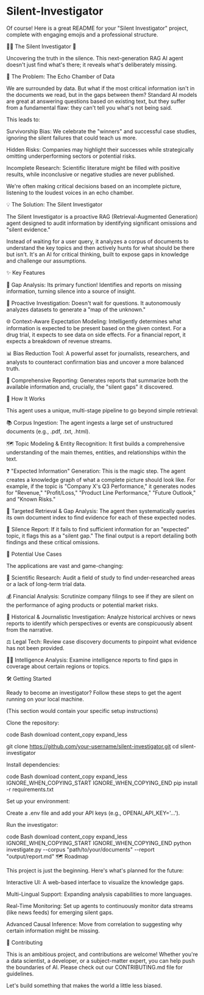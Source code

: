 # Silent-Investigator

Of course! Here is a great README for your "Silent Investigator" project, complete with engaging emojis and a professional structure.

🕵️‍♀️ The Silent Investigator 🤫

Uncovering the truth in the silence. This next-generation RAG AI agent doesn't just find what's there; it reveals what's deliberately missing.

🤔 The Problem: The Echo Chamber of Data

We are surrounded by data. But what if the most critical information isn't in the documents we read, but in the gaps between them? Standard AI models are great at answering questions based on existing text, but they suffer from a fundamental flaw: they can't tell you what's not being said.

This leads to:

Survivorship Bias: We celebrate the "winners" and successful case studies, ignoring the silent failures that could teach us more.

Hidden Risks: Companies may highlight their successes while strategically omitting underperforming sectors or potential risks.

Incomplete Research: Scientific literature might be filled with positive results, while inconclusive or negative studies are never published.

We're often making critical decisions based on an incomplete picture, listening to the loudest voices in an echo chamber.

💡 The Solution: The Silent Investigator

The Silent Investigator is a proactive RAG (Retrieval-Augmented Generation) agent designed to audit information by identifying significant omissions and "silent evidence."

Instead of waiting for a user query, it analyzes a corpus of documents to understand the key topics and then actively hunts for what should be there but isn't. It's an AI for critical thinking, built to expose gaps in knowledge and challenge our assumptions.

✨ Key Features

🤫 Gap Analysis: Its primary function! Identifies and reports on missing information, turning silence into a source of insight.

🧠 Proactive Investigation: Doesn't wait for questions. It autonomously analyzes datasets to generate a "map of the unknown."

🌐 Context-Aware Expectation Modeling: Intelligently determines what information is expected to be present based on the given context. For a drug trial, it expects to see data on side effects. For a financial report, it expects a breakdown of revenue streams.

📊 Bias Reduction Tool: A powerful asset for journalists, researchers, and analysts to counteract confirmation bias and uncover a more balanced truth.

📄 Comprehensive Reporting: Generates reports that summarize both the available information and, crucially, the "silent gaps" it discovered.

🤖 How It Works

This agent uses a unique, multi-stage pipeline to go beyond simple retrieval:

📚 Corpus Ingestion: The agent ingests a large set of unstructured documents (e.g., .pdf, .txt, .html).

🗺️ Topic Modeling & Entity Recognition: It first builds a comprehensive understanding of the main themes, entities, and relationships within the text.

❓ "Expected Information" Generation: This is the magic step. The agent creates a knowledge graph of what a complete picture should look like. For example, if the topic is "Company X's Q3 Performance," it generates nodes for "Revenue," "Profit/Loss," "Product Line Performance," "Future Outlook," and "Known Risks."

🔎 Targeted Retrieval & Gap Analysis: The agent then systematically queries its own document index to find evidence for each of these expected nodes.

📝 Silence Report: If it fails to find sufficient information for an "expected" topic, it flags this as a "silent gap." The final output is a report detailing both findings and these critical omissions.

🚀 Potential Use Cases

The applications are vast and game-changing:

🔬 Scientific Research: Audit a field of study to find under-researched areas or a lack of long-term trial data.

💰 Financial Analysis: Scrutinize company filings to see if they are silent on the performance of aging products or potential market risks.

📜 Historical & Journalistic Investigation: Analyze historical archives or news reports to identify which perspectives or events are conspicuously absent from the narrative.

⚖️ Legal Tech: Review case discovery documents to pinpoint what evidence has not been provided.

🕵️‍♂️ Intelligence Analysis: Examine intelligence reports to find gaps in coverage about certain regions or topics.

🛠️ Getting Started

Ready to become an investigator? Follow these steps to get the agent running on your local machine.

(This section would contain your specific setup instructions)

Clone the repository:

code
Bash
download
content_copy
expand_less

git clone https://github.com/your-username/silent-investigator.git
cd silent-investigator

Install dependencies:

code
Bash
download
content_copy
expand_less
IGNORE_WHEN_COPYING_START
IGNORE_WHEN_COPYING_END
pip install -r requirements.txt

Set up your environment:

Create a .env file and add your API keys (e.g., OPENAI_API_KEY='...').

Run the investigator:

code
Bash
download
content_copy
expand_less
IGNORE_WHEN_COPYING_START
IGNORE_WHEN_COPYING_END
python investigate.py --corpus "path/to/your/documents" --report "output/report.md"
🗺️ Roadmap

This project is just the beginning. Here's what's planned for the future:

Interactive UI: A web-based interface to visualize the knowledge gaps.

Multi-Lingual Support: Expanding analysis capabilities to more languages.

Real-Time Monitoring: Set up agents to continuously monitor data streams (like news feeds) for emerging silent gaps.

Advanced Causal Inference: Move from correlation to suggesting why certain information might be missing.

🤝 Contributing

This is an ambitious project, and contributions are welcome! Whether you're a data scientist, a developer, or a subject-matter expert, you can help push the boundaries of AI. Please check out our CONTRIBUTING.md file for guidelines.

Let's build something that makes the world a little less biased.
